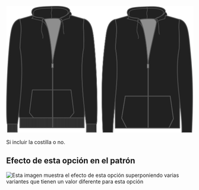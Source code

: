 ![Tejido acanalado](./ribbing.svg)

Si incluir la costilla o no.

## Efecto de esta opción en el patrón

![Esta imagen muestra el efecto de esta opción superponiendo varias variantes que tienen un valor diferente para esta opción](huey\_ribbing\_sample.svg "Efecto de esta opción en el patrón")
